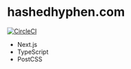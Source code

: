 # hashedhyphen.com

[![CircleCI](https://circleci.com/gh/hashedhyphen/hashedhyphen.com.svg?style=svg)](https://circleci.com/gh/hashedhyphen/hashedhyphen.com)

- Next.js
- TypeScript
- PostCSS
